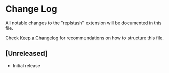 # Change Log

All notable changes to the "replstash" extension will be documented in this file.

Check [Keep a Changelog](http://keepachangelog.com/) for recommendations on how to structure this file.

## [Unreleased]

- Initial release